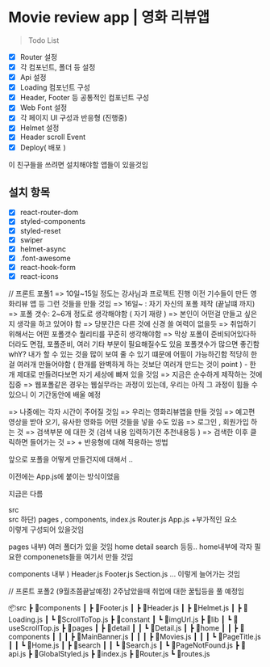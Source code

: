 # Movie review app | 영화 리뷰앱

> Todo List

- [x] Router 설정
- [x] 각 컴포넌트, 폴더 등 설정
- [x] Api 설정
- [x] Loading 컴포넌트 구성
- [x] Header, Footer 등 공통적인 컴포넌트 구성
- [x] Web Font 설정
- [x] 각 페이지 UI 구성과 반응형 (진행중)
- [x] Helmet 설정
- [x] Header scroll Event
- [x] Deploy( 배포 )

이 친구들을 쓰려면 설치해야할 앱들이 있을것임

## 설치 항목

- [x] react-router-dom
- [x] styled-components
- [x] styled-reset
- [x] swiper
- [x] helmet-async
- [x] .font-awesome
- [x] react-hook-form
- [x] react-icons

// 프론트 포폴1
=> 10일~15일 정도는 강사님과 프로젝트 진행
이전 기수들이 만든 영화리뷰 앱 등 그런 것들을 만들 것임
=> 16일~ : 자기 자신의 포폴 제작 (끝날떄 까지)
=> 포폴 갯수: 2~6개 정도로 생각해야함 ( 자기 재량 )
=> 본인이 어떤걸 만들고 싶은지 생각을 하고 있어야 함
=> 당분간은 다른 것에 신경 쓸 여력이 없을듯
=> 취업하기 위해서는 어떤 포폴갯수 퀄리티를 꾸준히 생각해야함
=> 막상 포폴이 준비되어있다하더라도 면접, 포폴준비, 여러 기타 부분이 필요해질수도 있음
포폴갯수가 많으면 좋긴함 whY? 내가 할 수 있는 것을 많이 보여 줄 수 있기 떄문에 어필이 가능하긴함
적당히 한걸 여러개 만들어야함 ( 한개를 완벽하게 하는 것보단 여러개 만드는 것이 point ) - 한개 제대로 만들려다보면 자기 세상에 빠져 있을 것임
=> 지금은 순수하게 제작하는 것에 집중
=> 웹포폴같은 경우는 웹실무라는 과정이 있는데, 우리는 아직 그 과정이 힘들 수 있으니 이 기간동안에 배울 예정

=> 나중에는 각자 시간이 주어질 것임
=> 우리는 영화리뷰앱을 만들 것임
=> 예고편 영상을 받아 오기, 유사한 영화등 어떤 것들을 넣을 수도 있음
=> 로그인 , 회원가입 하는 것
=> 검색부분 에 대한 것 (검색 내용 입력하기전 추천내용등 )
=> 검색한 이후 클릭하면 들어가는 것
=> + 반응형에 대해 적용하는 방법

앞으로 포폴을 어떻게 만들건지에 대해서 ..

이전에는 App.js에 붙이는 방식이었음

지금은 다름

src  
src 하단) pages , components, index.js Router.js App.js +부가적인 요소  
이렇게 구성되어 있을것임

pages 내부) 여러 폴더가 있을 것임 home detail search 등등.. home내부에 각자 필요한 componenets들을 여기서 만들 것임

components 내부 ) Header.js Footer.js Section.js ... 이렇게 늘어가는 것임

// 프론트 포폴2 (9월초쯤끝날예정)
2주남았을때 취업에 대한 꿀팁등을 풀 예정임


📦src
 ┣ 📂components
 ┃ ┣ 📜Footer.js
 ┃ ┣ 📜Header.js
 ┃ ┣ 📜Helmet.js
 ┃ ┣ 📜Loading.js
 ┃ ┗ 📜ScrollToTop.js
 ┣ 📂constant
 ┃ ┗ 📜imgUrl.js
 ┣ 📂lib
 ┃ ┗ 📜useScrollTop.js
 ┣ 📂pages
 ┃ ┣ 📂detail
 ┃ ┃ ┗ 📜Detail.js
 ┃ ┣ 📂home
 ┃ ┃ ┣ 📂components
 ┃ ┃ ┃ ┣ 📜MainBanner.js
 ┃ ┃ ┃ ┣ 📜Movies.js
 ┃ ┃ ┃ ┗ 📜PageTitle.js
 ┃ ┃ ┗ 📜Home.js
 ┃ ┣ 📂search
 ┃ ┃ ┗ 📜Search.js
 ┃ ┗ 📜PageNotFound.js
 ┣ 📜api.js
 ┣ 📜GlobalStyled.js
 ┣ 📜index.js
 ┣ 📜Router.js
 ┗ 📜routes.js


